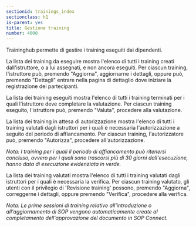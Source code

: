 ```yaml
---
sectionid: trainings_index
sectionclass: h1
is-parent: yes
title: Gestione training
number: 4000
---
```

Traininghub permette di gestire i training eseguiti dai dipendenti.

La lista dei training da eseguire mostra l'elenco di tutti i training creati dall'istruttore, o a lui assegnati, e non ancora eseguiti. Per ciascun training, l'istruttore può, premendo "Aggiorna", aggiornarne i dettagli, oppure può, premendo "Dettagli" entrare nella pagina di dettaglio dove iniziare la registrazione dei partecipanti.

La lista dei training eseguiti mostra l'elenco di tutti i training terminati per i quali l'istruttore deve completare la valutazione. Per ciascun training eseguito, l'istruttore può, premendo "Valuta", procedere alla valutazione.

La lista dei training in attesa di autorizzazione mostra l'elenco di tutti i training valutati dagli istruttori per i quali è necessaria l'autorizzazione a seguito del periodo di affiancamento. Per ciascun training, l'autorizzatore può, premendo "Autorizza", procedere all'autorizzazione.

_Nota: I training per i quali il periodo di affiancamento può ritenersi concluso, ovvero per i quali sono trascorsi più di 30 giorni dall'esecuzione, hanno data di esecuzione evidenziata in verde._

La lista dei training valutati mostra l'elenco di tutti i training valutati dagli istruttori per i quali è necessaria la verifica. Per ciascun training valutato, gli utenti con il privilegio di 'Revisione training' possono, premendo "Aggiorna", correggerne i dettagli, oppure premendo "Verifica", procedere alla verifica.

_Nota: Le prime sessioni di training relative all'introduzione o all'aggiornamento di SOP vengono automaticamente create al completamento dell'approvazione del documento in SOP Connect._
